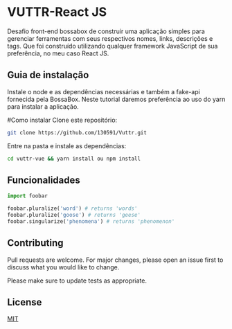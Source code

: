 # VUTTR-React JS

Desafio front-end bossabox de construir uma aplicação simples para gerenciar ferramentas com seus respectivos nomes, links, descrições e tags. Que foi construído utilizando qualquer framework JavaScript de sua preferência, no meu caso React JS.

## Guia de instalação

 Instale o node e as dependências necessárias e também a fake-api fornecida pela BossaBox. Neste tutorial daremos preferência ao uso do yarn para instalar a aplicação.
 
 #Como instalar
 Clone este repositório:

```bash
git clone https://github.com/130591/Vuttr.git
```
Entre na pasta e instale as dependências:

```bash
cd vuttr-vue && yarn install ou npm install
```

## Funcionalidades

```python
import foobar

foobar.pluralize('word') # returns 'words'
foobar.pluralize('goose') # returns 'geese'
foobar.singularize('phenomena') # returns 'phenomenon'
```

## Contributing
Pull requests are welcome. For major changes, please open an issue first to discuss what you would like to change.

Please make sure to update tests as appropriate.

## License
[MIT](https://choosealicense.com/licenses/mit/)